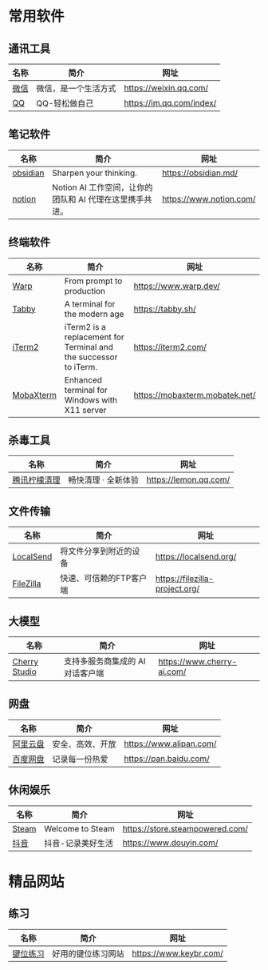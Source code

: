 # 常用软件
## 通讯工具
| 名称 | 简介 | 网址 |
|--|--|--|
|[微信](https://weixin.qq.com/)|微信，是一个生活方式|https://weixin.qq.com/|
|[QQ](https://im.qq.com/index/)|QQ-轻松做自己|https://im.qq.com/index/|

## 笔记软件
| 名称 | 简介 | 网址 |
|--|--|--|
|[obsidian](https://obsidian.md/)|Sharpen your thinking.|https://obsidian.md/|
|[notion](https://www.notion.com/)|Notion AI 工作空间，让你的团队和 AI 代理在这里携手共进。|https://www.notion.com/|

## 终端软件
| 名称 | 简介 | 网址 |
|--|--|--|
|[Warp](https://www.warp.dev/download)|From prompt to production|https://www.warp.dev/|
|[Tabby](https://tabby.sh/)|A terminal for the modern age|https://tabby.sh/|
|[iTerm2](https://iterm2.com/)|iTerm2 is a replacement for Terminal and the successor to iTerm.|https://iterm2.com/|
|[MobaXterm](https://mobaxterm.mobatek.net/)|Enhanced terminal for Windows with X11 server|https://mobaxterm.mobatek.net/|

## 杀毒工具
| 名称 | 简介 | 网址 |
|--|--|--|
|[腾讯柠檬清理](https://lemon.qq.com/)|畅快清理 · 全新体验|https://lemon.qq.com/|

## 文件传输
| 名称 | 简介 | 网址 |
|--|--|--|
|[LocalSend](https://localsend.org/)|将文件分享到附近的设备|https://localsend.org/|
|[FileZilla](https://filezilla-project.org/)|快速、可信赖的FTP客户端|https://filezilla-project.org/|

## 大模型
| 名称 | 简介 | 网址 |
|--|--|--|
|[Cherry Studio](https://www.cherry-ai.com/)|支持多服务商集成的 AI 对话客户端|https://www.cherry-ai.com/|

## 网盘
| 名称 | 简介 | 网址 |
|--|--|--|
|[阿里云盘](https://www.alipan.com/)|安全、高效、开放|https://www.alipan.com/|
|[百度网盘](https://pan.baidu.com/)|记录每一份热爱|https://pan.baidu.com/|

## 休闲娱乐
| 名称 | 简介 | 网址 |
|--|--|--|
|[Steam](https://store.steampowered.com/)|Welcome to Steam|https://store.steampowered.com/|
|[抖音](https://www.douyin.com/)|抖音-记录美好生活|https://www.douyin.com/|

# 精品网站
## 练习
| 名称 | 简介 | 网址 |
|--|--|--|
|[键位练习](https://www.keybr.com/)|好用的键位练习网站|https://www.keybr.com/|